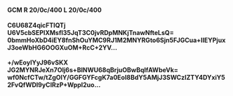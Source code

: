 #### GCM R 20/0c/400 L 20/0c/400
**C6U68Z4qicFTlQTj**<br/>**U6V5cbSEPIXMsfl35JqT3C0jvRDpMNKjTnawNfteLsQ=**<br/>**0bmmHoXbD4iEY8fnShOuYMC9RJ1M2MNYRGto6Sjn5FJGCua+lIEYPjuxJ3oeWbHG6OOGXuOM+RcC+2YV...**<br/><br/>
**+/wEoylYyJ96vSKX**<br/>**JG2MYNRJeXn7Olj6s+BlNWU68qBrjuOBwBqlfAWbeVk=**<br/>**wf0NcfCTw/tZgOIY/GGFGYFcgK7a0EoI8BdY5AMjJ3SWCzIZTY4DYxiY52FvQfWDl9yClRzP+WppI2uo...**